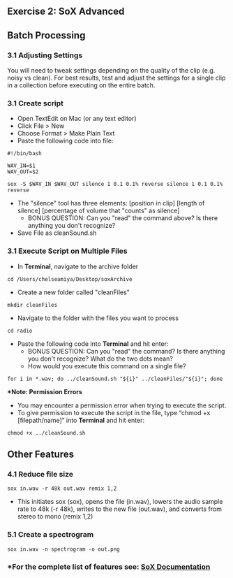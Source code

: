## Exercise 2: SoX Advanced

## Batch Processing

### 3.1 Adjusting Settings
You will need to tweak settings depending on the quality of the clip (e.g. noisy vs clean).
For best results, test and adjust the settings for a single clip in a collection before executing on the entire batch.

### 3.1 Create script
- Open TextEdit on Mac (or any text editor)
- Click File > New
- Choose Format > Make Plain Text
- Paste the following code into file:
~~~shell
#!/bin/bash

WAV_IN=$1
WAV_OUT=$2

sox -S $WAV_IN $WAV_OUT silence 1 0.1 0.1% reverse silence 1 0.1 0.1% reverse
~~~
- The "silence" tool has three elements: [position in clip] [length of silence] [percentage of volume that "counts" as silence]
  - BONUS QUESTION: Can you "read" the command above? Is there anything you don't recognize?
- Save File as cleanSound.sh

### 3.1 Execute Script on Multiple Files

- In <b>Terminal</b>, navigate to the archive folder
~~~shell
cd /Users/chelseamiya/Desktop/soxArchive
~~~
- Create a new folder called "cleanFiles"
~~~shell
mkdir cleanFiles
~~~
- Navigate to the folder with the files you want to process
~~~shell
cd radio
~~~
- Paste the following code into <b>Terminal</b> and hit enter:
  - BONUS QUESTION: Can you "read" the command? Is there anything you don't recognize? What do the two dots mean?
  - How would you execute this command on a single file?
~~~shell
for i in *.wav; do ../cleanSound.sh "${i}" ../cleanFiles/"${i}"; done
~~~


<b>*Note: Permission Errors</b>
- You may encounter a permission error when trying to execute the script.
- To give permission to execute the script in the file, type “chmod +x [filepath/name]” into <b>Terminal</b> and hit enter:

~~~shell
chmod +x ../cleanSound.sh
~~~


## Other Features

### 4.1 Reduce file size

~~~shell
sox in.wav -r 48k out.wav remix 1,2
~~~
- This initiates sox (sox), opens the file (in.wav), lowers the audio sample rate to 48k (-r 48k), writes to the new file (out.wav), and converts from stereo to mono (remix 1,2)

### 5.1 Create a spectrogram

~~~shell
sox in.wav -n spectrogram -o out.png
~~~

### *For the complete list of features see: [SoX Documentation](http://sox.sourceforge.net/sox.html)

